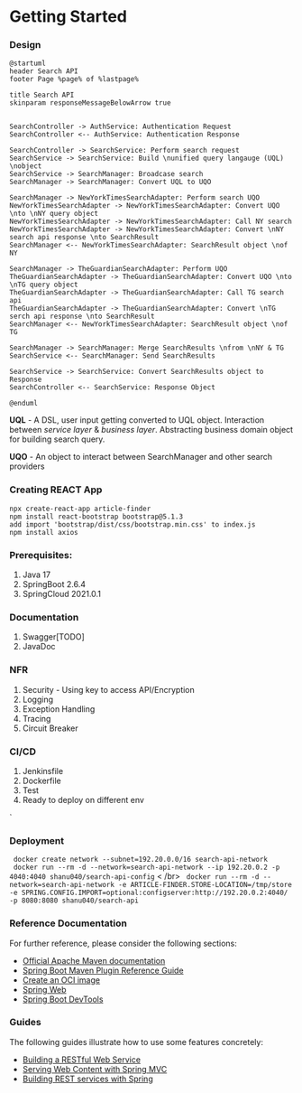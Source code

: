 # Getting Started

### Design

```puml
@startuml
header Search API
footer Page %page% of %lastpage%

title Search API
skinparam responseMessageBelowArrow true


SearchController -> AuthService: Authentication Request
SearchController <-- AuthService: Authentication Response

SearchController -> SearchService: Perform search request
SearchService -> SearchService: Build \nunified query langauge (UQL) \nobject
SearchService -> SearchManager: Broadcase search
SearchManager -> SearchManager: Convert UQL to UQO

SearchManager -> NewYorkTimesSearchAdapter: Perform search UQO
NewYorkTimesSearchAdapter -> NewYorkTimesSearchAdapter: Convert UQO \nto \nNY query object
NewYorkTimesSearchAdapter -> NewYorkTimesSearchAdapter: Call NY search
NewYorkTimesSearchAdapter -> NewYorkTimesSearchAdapter: Convert \nNY search api response \nto SearchResult
SearchManager <-- NewYorkTimesSearchAdapter: SearchResult object \nof NY

SearchManager -> TheGuardianSearchAdapter: Perform UQO
TheGuardianSearchAdapter -> TheGuardianSearchAdapter: Convert UQO \nto \nTG query object
TheGuardianSearchAdapter -> TheGuardianSearchAdapter: Call TG search api
TheGuardianSearchAdapter -> TheGuardianSearchAdapter: Convert \nTG serch api response \nto SearchResult
SearchManager <-- NewYorkTimesSearchAdapter: SearchResult object \nof TG

SearchManager -> SearchManager: Merge SearchResults \nfrom \nNY & TG
SearchService <-- SearchManager: Send SearchResults

SearchService -> SearchService: Convert SearchResults object to Response
SearchController <-- SearchService: Response Object

@enduml
```

**UQL** - A DSL, user input getting converted to UQL object. Interaction between _service layer_ & _business layer_. 
Abstracting business domain object for building search query. 

**UQO** - An object to interact between SearchManager and other search providers

### Creating REACT App
`npx create-react-app article-finder` <br />
`npm install react-bootstrap bootstrap@5.1.3` <br />
`add import 'bootstrap/dist/css/bootstrap.min.css' to index.js` <br />
`npm install axios` <br />

### Prerequisites:
1. Java 17
2. SpringBoot 2.6.4
3. SpringCloud 2021.0.1

### Documentation
1. Swagger[TODO]
2. JavaDoc

### NFR
1. Security - Using key to access API/Encryption
2. Logging
3. Exception Handling
4. Tracing
5. Circuit Breaker

### CI/CD
1. Jenkinsfile
2. Dockerfile
3. Test
4. Ready to deploy on different env

`
### Deployment
` docker create network --subnet=192.20.0.0/16 search-api-network` </br>
` docker run --rm -d --network=search-api-network --ip 192.20.0.2 -p 4040:4040 shanu040/search-api-config` < /br>
` docker run --rm -d --network=search-api-network -e ARTICLE-FINDER.STORE-LOCATION=/tmp/store -e SPRING.CONFIG.IMPORT=optional:configserver:http://192.20.0.2:4040/ -p 8080:8080 shanu040/search-api`

### Reference Documentation

For further reference, please consider the following sections:

* [Official Apache Maven documentation](https://maven.apache.org/guides/index.html)
* [Spring Boot Maven Plugin Reference Guide](https://docs.spring.io/spring-boot/docs/2.6.4/maven-plugin/reference/html/)
* [Create an OCI image](https://docs.spring.io/spring-boot/docs/2.6.4/maven-plugin/reference/html/#build-image)
* [Spring Web](https://docs.spring.io/spring-boot/docs/2.6.4/reference/htmlsingle/#boot-features-developing-web-applications)
* [Spring Boot DevTools](https://docs.spring.io/spring-boot/docs/2.6.4/reference/htmlsingle/#using-boot-devtools)

### Guides

The following guides illustrate how to use some features concretely:

* [Building a RESTful Web Service](https://spring.io/guides/gs/rest-service/)
* [Serving Web Content with Spring MVC](https://spring.io/guides/gs/serving-web-content/)
* [Building REST services with Spring](https://spring.io/guides/tutorials/bookmarks/)